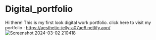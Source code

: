 
# Digital_portfolio
Hi there! This is my first look digital work portfolio.
click here to visit my portfolio : https://aesthetic-jelly-a07ae6.netlify.app/
![Screenshot 2024-03-02 210418](https://github.com/harshitasoni-09/Digital_portfolio/assets/127110597/e4ac4557-786f-48b2-b29f-ac280f665714)

